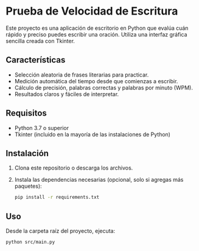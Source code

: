 # Prueba de Velocidad de Escritura

Este proyecto es una aplicación de escritorio en Python que evalúa cuán rápido y preciso puedes escribir una oración. Utiliza una interfaz gráfica sencilla creada con Tkinter.

## Características

-   Selección aleatoria de frases literarias para practicar.
-   Medición automática del tiempo desde que comienzas a escribir.
-   Cálculo de precisión, palabras correctas y palabras por minuto (WPM).
-   Resultados claros y fáciles de interpretar.

## Requisitos

-   Python 3.7 o superior
-   Tkinter (incluido en la mayoría de las instalaciones de Python)

## Instalación

1. Clona este repositorio o descarga los archivos.
2. Instala las dependencias necesarias (opcional, solo si agregas más paquetes):

    ```sh
    pip install -r requirements.txt
    ```

## Uso

Desde la carpeta raíz del proyecto, ejecuta:

```
python src/main.py
```
